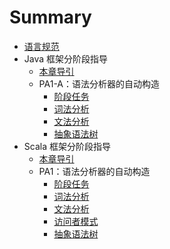 # Summary

* [语言规范](spec.md)
* Java 框架分阶段指导
  + [本章导引](impl-java/index.md)
  + PA1-A：语法分析器的自动构造
    - [阶段任务](impl-java/PA1-A/index.md)
    - [词法分析](impl-java/PA1-A/lexer.md)
    - [文法分析](impl-java/PA1-A/parser.md)
    - [抽象语法树](impl-java/PA1-A/tree.md)
* Scala 框架分阶段指导
  + [本章导引](impl-scala/index.md)
  + PA1：语法分析器的自动构造
    - [阶段任务](impl-scala/PA1/index.md)
    - [词法分析](impl-scala/PA1/lexer.md)
    - [文法分析](impl-scala/PA1/parser.md)
    - [访问者模式](impl-scala/PA1/visitor.md)
    - [抽象语法树](impl-scala/PA1/tree.md)
